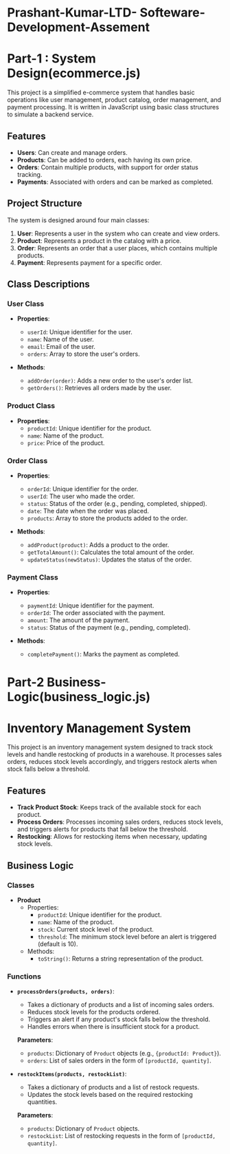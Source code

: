 # Prashant-Kumar-LTD- Softeware-Development-Assement

# Part-1 : System Design(ecommerce.js)

This project is a simplified e-commerce system that handles basic operations like user management, product catalog, order management, and payment processing. It is written in JavaScript using basic class structures to simulate a backend service.

## Features

- **Users**: Can create and manage orders.
- **Products**: Can be added to orders, each having its own price.
- **Orders**: Contain multiple products, with support for order status tracking.
- **Payments**: Associated with orders and can be marked as completed.

## Project Structure

The system is designed around four main classes:

1. **User**: Represents a user in the system who can create and view orders.
2. **Product**: Represents a product in the catalog with a price.
3. **Order**: Represents an order that a user places, which contains multiple products.
4. **Payment**: Represents payment for a specific order.

## Class Descriptions

### User Class

- **Properties**:
  - `userId`: Unique identifier for the user.
  - `name`: Name of the user.
  - `email`: Email of the user.
  - `orders`: Array to store the user's orders.
  
- **Methods**:
  - `addOrder(order)`: Adds a new order to the user's order list.
  - `getOrders()`: Retrieves all orders made by the user.

### Product Class

- **Properties**:
  - `productId`: Unique identifier for the product.
  - `name`: Name of the product.
  - `price`: Price of the product.

### Order Class

- **Properties**:
  - `orderId`: Unique identifier for the order.
  - `userId`: The user who made the order.
  - `status`: Status of the order (e.g., pending, completed, shipped).
  - `date`: The date when the order was placed.
  - `products`: Array to store the products added to the order.
  
- **Methods**:
  - `addProduct(product)`: Adds a product to the order.
  - `getTotalAmount()`: Calculates the total amount of the order.
  - `updateStatus(newStatus)`: Updates the status of the order.

### Payment Class

- **Properties**:
  - `paymentId`: Unique identifier for the payment.
  - `orderId`: The order associated with the payment.
  - `amount`: The amount of the payment.
  - `status`: Status of the payment (e.g., pending, completed).
  
- **Methods**:
  - `completePayment()`: Marks the payment as completed.


# Part-2 Business-Logic(business_logic.js)
# Inventory Management System

This project is an inventory management system designed to track stock levels and handle restocking of products in a warehouse. It processes sales orders, reduces stock levels accordingly, and triggers restock alerts when stock falls below a threshold.

## Features

- **Track Product Stock**: Keeps track of the available stock for each product.
- **Process Orders**: Processes incoming sales orders, reduces stock levels, and triggers alerts for products that fall below the threshold.
- **Restocking**: Allows for restocking items when necessary, updating stock levels.

## Business Logic

### Classes

- **Product**
  - Properties:
    - `productId`: Unique identifier for the product.
    - `name`: Name of the product.
    - `stock`: Current stock level of the product.
    - `threshold`: The minimum stock level before an alert is triggered (default is 10).
  - Methods:
    - `toString()`: Returns a string representation of the product.

### Functions

- **`processOrders(products, orders)`**:
  - Takes a dictionary of products and a list of incoming sales orders.
  - Reduces stock levels for the products ordered.
  - Triggers an alert if any product's stock falls below the threshold.
  - Handles errors when there is insufficient stock for a product.
  
  **Parameters**:
  - `products`: Dictionary of `Product` objects (e.g., `{productId: Product}`).
  - `orders`: List of sales orders in the form of `[productId, quantity]`.

- **`restockItems(products, restockList)`**:
  - Takes a dictionary of products and a list of restock requests.
  - Updates the stock levels based on the required restocking quantities.
  
  **Parameters**:
  - `products`: Dictionary of `Product` objects.
  - `restockList`: List of restocking requests in the form of `[productId, quantity]`.




